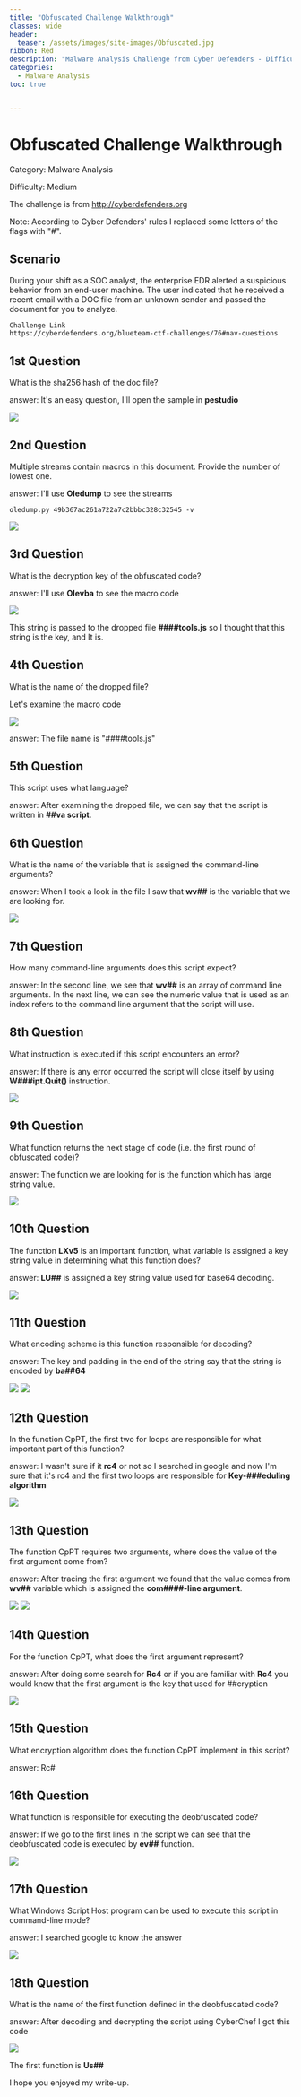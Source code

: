 ```yaml
---
title: "Obfuscated Challenge Walkthrough"
classes: wide
header:
  teaser: /assets/images/site-images/Obfuscated.jpg
ribbon: Red
description: "Malware Analysis Challenge from Cyber Defenders - Difficulty: Medium"
categories:
  - Malware Analysis
toc: true


---
```


# Obfuscated Challenge Walkthrough

Category: Malware Analysis

Difficulty: Medium

The challenge is from http://cyberdefenders.org

Note: According to Cyber Defenders' rules I replaced some letters of the flags with "#".

## Scenario

During your shift as a SOC analyst, the enterprise EDR alerted a suspicious behavior from an end-user machine. The user indicated that he received a recent email with a DOC file from an unknown sender and passed the document for you to analyze.

```
Challenge Link
https://cyberdefenders.org/blueteam-ctf-challenges/76#nav-questions
```

## 1st Question

What is the sha256 hash of the doc file?

answer: It's an easy question, I'll open the sample in **pestudio**

![](/assets/images/Obfuscated/1.jpg)

## 2nd Question

Multiple streams contain macros in this document. Provide the number of lowest one.

answer: I'll use **Oledump** to see the streams
```
oledump.py 49b367ac261a722a7c2bbbc328c32545 -v
```

![](/assets/images/Obfuscated/2.jpg)

## 3rd Question

What is the decryption key of the obfuscated code?

answer: I'll use **Olevba** to see the macro code

![](/assets/images/Obfuscated/3.jpg)

This string is passed to the dropped file **####tools.js** so I thought that this string is the key, and It is.

## 4th Question

What is the name of the dropped file?

Let's examine the macro code

![](/assets/images/Obfuscated/4.jpg)

answer: The file name is "####tools.js"

## 5th Question

This script uses what language?

answer: After examining the dropped file, we can say that the script is written in **##va script**.

## 6th Question

What is the name of the variable that is assigned the command-line arguments?

answer: When I took a look in the file I saw that **wv##** is the variable that we are looking for.

![](/assets/images/Obfuscated/6.jpg)

## 7th Question

How many command-line arguments does this script expect?

answer: In the second line, we see that **wv##** is an array of command line arguments. In the next line, we can see the numeric value that is used as an index refers to the command line argument that the script will use.

## 8th Question

What instruction is executed if this script encounters an error?

answer: If there is any error occurred the script will close itself by using **W###ipt.Quit()** instruction.

![](/assets/images/Obfuscated/8.jpg)

## 9th Question

What function returns the next stage of code (i.e. the first round of obfuscated code)?

answer: The function we are looking for is the function which has large string value.

![](/assets/images/Obfuscated/9.jpg)

## 10th Question

The function **LXv5** is an important function, what variable is assigned a key string value in determining what this function does?

answer: **LU##** is assigned a key string value used for base64 decoding.

![](/assets/images/Obfuscated/10.jpg)

## 11th Question

What encoding scheme is this function responsible for decoding?

answer: The key and padding in the end of the string say that the string is encoded by **ba##64**

![](/assets/images/Obfuscated/11-1.jpg)
![](/assets/images/Obfuscated/11-2.jpg)

## 12th Question

In the function CpPT, the first two for loops are responsible for what important part of this function?

answer: I wasn't sure if it **rc4** or not so I searched in google and now I'm sure that it's rc4 and the first two loops are responsible for **Key-###eduling algorithm**

![](/assets/images/Obfuscated/12.jpg)

## 13th Question

The function CpPT requires two arguments, where does the value of the first argument come from?

answer: After tracing the first argument we found that the value comes from **wv##** variable which is assigned the **com####-line argument**.

![](/assets/images/Obfuscated/13-1.jpg)
![](/assets/images/Obfuscated/13-2.jpg)

## 14th Question

For the function CpPT, what does the first argument represent?

answer: After doing some search for **Rc4** or if you are familiar with **Rc4** you would know that the first argument is the key that used for ##cryption

![](/assets/images/Obfuscated/14.jpg)

## 15th Question

What encryption algorithm does the function CpPT implement in this script?

answer: Rc#

## 16th Question

What function is responsible for executing the deobfuscated code?

answer: If we go to the first lines in the script we can see that the deobfuscated code is executed by **ev##** function.

![](/assets/images/Obfuscated/16.jpg)

## 17th Question

What Windows Script Host program can be used to execute this script in command-line mode?

answer: I searched google to know the answer

![](/assets/images/Obfuscated/17.jpg)

## 18th Question

What is the name of the first function defined in the deobfuscated code?

answer: After decoding and decrypting the script using CyberChef I got this code

![](/assets/images/Obfuscated/18.jpg)

The first function is **Us##**

I hope you enjoyed my write-up.

